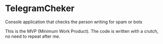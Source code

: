 # TelegramCheker
Console application that checks the person writing for spam or bots

This is the MVP (Minimum Work Product).
The code is written with a crutch, no need to repeat after me.
